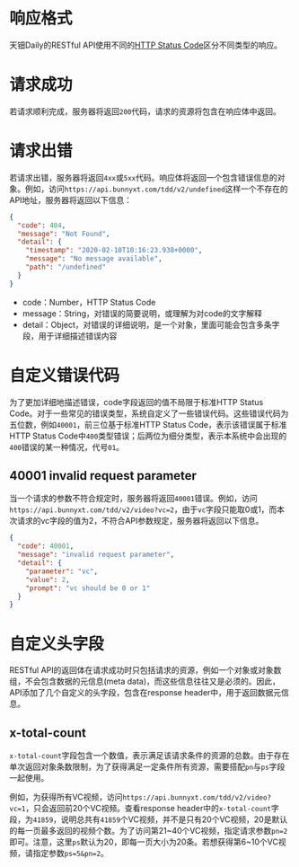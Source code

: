 # 响应格式

天钿Daily的RESTful API使用不同的[HTTP Status Code](https://www.restapitutorial.com/httpstatuscodes.html)区分不同类型的响应。

# 请求成功

若请求顺利完成，服务器将返回`200`代码，请求的资源将包含在响应体中返回。

# 请求出错

若请求出错，服务器将返回`4xx`或`5xx`代码。响应体将返回一个包含错误信息的对象。例如，访问`https://api.bunnyxt.com/tdd/v2/undefined`这样一个不存在的API地址，服务器将返回以下信息：

```JSON
{
  "code": 404,
  "message": "Not Found",
  "detail": {
    "timestamp": "2020-02-10T10:16:23.938+0000",
    "message": "No message available",
    "path": "/undefined"
  }
}
```

- code：Number，HTTP Status Code
- message：String，对错误的简要说明，或理解为对code的文字解释
- detail：Object，对错误的详细说明，是一个对象，里面可能会包含多条字段，用于详细描述错误内容

# 自定义错误代码

为了更加详细地描述错误，code字段返回的值不局限于标准HTTP Status Code。对于一些常见的错误类型，系统自定义了一些错误代码。这些错误代码为五位数，例如`40001`，前三位基于标准HTTP Status Code，表示该错误属于标准HTTP Status Code中`400`类型错误；后两位为细分类型，表示本系统中会出现的`400`错误的某一种情况，代号`01`。

## 40001 invalid request parameter

当一个请求的参数不符合规定时，服务器将返回`40001`错误。例如，访问`https://api.bunnyxt.com/tdd/v2/video?vc=2`，由于`vc`字段只能取0或1，而本次请求的vc字段的值为2，不符合API参数规定，服务器将返回以下信息。

```JSON
{
  "code": 40001,
  "message": "invalid request parameter",
  "detail": {
    "parameter": "vc",
    "value": 2,
    "prompt": "vc should be 0 or 1"
  }
}
```

# 自定义头字段

RESTful API的返回体在请求成功时只包括请求的资源，例如一个对象或对象数组，不会包含数据的元信息(meta data)，而这些信息往往又是必须的。因此，API添加了几个自定义的头字段，包含在response header中，用于返回数据元信息。

## x-total-count

`x-total-count`字段包含一个数值，表示满足该请求条件的资源的总数。由于存在单次返回对象条数限制，为了获得满足一定条件所有资源，需要搭配`pn`与`ps`字段一起使用。

例如，为获得所有VC视频，访问`https://api.bunnyxt.com/tdd/v2/video?vc=1`，只会返回前20个VC视频。查看response header中的`x-total-count`字段，为`41859`，说明总共有`41859`个VC视频，并不是只有20个VC视频，20是默认的每一页最多返回的视频个数。为了访问第21~40个VC视频，指定请求参数`pn=2`即可。注意，这里`ps`默认为20，即每一页大小为20条。若想获得第6~10个VC视频，请指定参数`ps=5&pn=2`。
